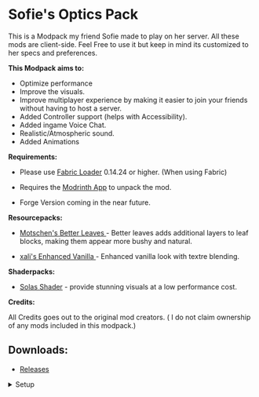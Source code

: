 # Sofie's Optics Pack

This is a Modpack my friend Sofie made to play on her server. All these mods are client-side. Feel Free to use it but keep in mind its customized to her specs and preferences.

**This Modpack aims to:**

- Optimize performance 
- Improve the visuals. 
- Improve multiplayer experience by making it easier to join your friends without having to host a server. 
- Added Controller support (helps with Accessibility).
- Added ingame Voice Chat.
- Realistic/Atmospheric sound.
- Added Animations

**Requirements:**

- Please use [Fabric Loader](https://fabricmc.net/) 0.14.24 or higher. (When using Fabric)

- Requires the [Modrinth App](https://modrinth.com/app) to unpack the mod.

- Forge Version coming in the near future.

**Resourcepacks:**

- [Motschen's Better Leaves
](https://modrinth.com/resourcepack/better-leaves) - Better leaves adds additional layers to leaf blocks, making them appear more bushy and natural.

- [xali's Enhanced Vanilla
](https://modrinth.com/resourcepack/xalis-enhanced-vanilla) - Enhanced vanilla look with textre blending.

**Shaderpacks:**

- [Solas Shader](https://modrinth.com/shader/solas-shader) - provide stunning visuals at a low performance cost.

**Credits:**

All Credits goes out to the original mod creators. ( I do not claim ownership of any mods included in this modpack.)

## Downloads:

- [Releases](https://github.com/Memory-Lag/Sofie-s-Optics-Pack/releases/tag/ModPack)

<details>
<summary>Setup</summary>

- *Coming Soon*

</details>
 
